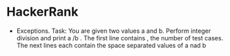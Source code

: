 # HackerRank

+ Exceptions. Task: You are given two values a and b. Perform integer division and print a /b . The first line contains , the number of test cases.
The next lines each contain the space separated values of a nad b

